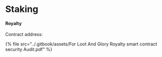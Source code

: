 # Staking

#### Royalty

Contract address:

{% file src="../.gitbook/assets/For Loot And Glory Royalty smart contract security Audit.pdf" %}
